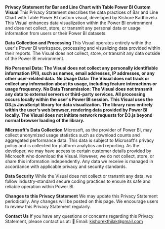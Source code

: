 **Privacy Statement for Bar and Line Chart with Table Power BI Custom Visual**
This Privacy Statement describes the data practices of Bar and Line Chart with Table Power BI custom visual, developed by Kishore Kadhirvelu. This Visual enhances data visualization within the Power BI environment and does not collect, store, or transmit any personal data or usage information from users or their Power BI datasets.

**Data Collection and Processing**
This Visual operates entirely within the user's Power BI workspace, processing and visualizing data provided within their reports. The Visual does not collect, store, or transmit any data outside of the Power BI environment.

**No Personal Data: The Visual does not collect any personally identifiable information (PII), such as names, email addresses, IP addresses, or any other user-related data.**
**No Usage Data: The Visual does not track or collect any information about its usage, including feature interactions or usage frequency.**
**No Data Transmission: The Visual does not transmit any data to external servers or third-party services. All processing occurs locally within the user's Power BI session.**
**This Visual uses the D3.js JavaScript library for data visualization. The library runs entirely within the user's web browser, rendering data provided by Power BI locally. The Visual does not initiate network requests for D3.js beyond normal browser loading of the library.**

**Microsoft's Data Collection**
Microsoft, as the provider of Power BI, may collect anonymized usage statistics such as download counts and aggregated performance data. This data is subject to Microsoft's privacy policy and is collected for platform analytics and reporting. As the developer, we may have access to certain customer details provided by Microsoft who download the Visual. However, we do not collect, store, or share this information independently. Any data we receive is managed in accordance with applicable privacy and security standards.

**Data Security**
While the Visual does not collect or transmit any data, we follow industry-standard secure coding practices to ensure its safe and reliable operation within Power BI.

**Changes to this Privacy Statement**
We may update this Privacy Statement periodically. Any changes will be posted on this page. We encourage users to review this Privacy Statement regularly.

**Contact Us**
If you have any questions or concerns regarding this Privacy Statement, please contact us at:
📧 Email: kishorekthilak@gmail.com
